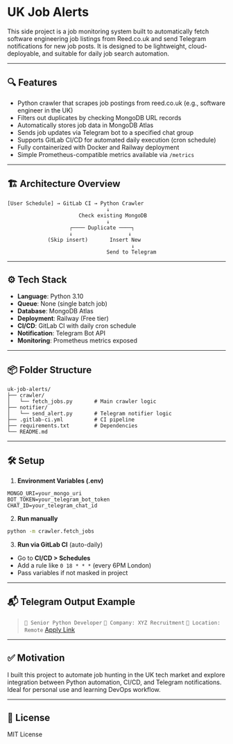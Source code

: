 
# UK Job Alerts

This side project is a job monitoring system built to automatically fetch software engineering job listings from Reed.co.uk and send Telegram notifications for new job posts. It is designed to be lightweight, cloud-deployable, and suitable for daily job search automation.

---

## 🔍 Features

- Python crawler that scrapes job postings from reed.co.uk (e.g., software engineer in the UK)
- Filters out duplicates by checking MongoDB URL records
- Automatically stores job data in MongoDB Atlas
- Sends job updates via Telegram bot to a specified chat group
- Supports GitLab CI/CD for automated daily execution (cron schedule)
- Fully containerized with Docker and Railway deployment
- Simple Prometheus-compatible metrics available via `/metrics`

---

## 🏗️ Architecture Overview

```
[User Schedule] → GitLab CI → Python Crawler
                                ↓
                       Check existing MongoDB
                                ↓
                    ┌──── Duplicate ────┐
                    ↓                  ↓
             (Skip insert)       Insert New
                                        ↓
                                Send to Telegram
```

---

## ⚙️ Tech Stack

- **Language**: Python 3.10
- **Queue**: None (single batch job)
- **Database**: MongoDB Atlas
- **Deployment**: Railway (Free tier)
- **CI/CD**: GitLab CI with daily cron schedule
- **Notification**: Telegram Bot API
- **Monitoring**: Prometheus metrics exposed

---

## 📦 Folder Structure

```
uk-job-alerts/
├── crawler/
│   └── fetch_jobs.py       # Main crawler logic
├── notifier/
│   └── send_alert.py       # Telegram notifier logic
├── .gitlab-ci.yml          # CI pipeline
├── requirements.txt        # Dependencies
└── README.md
```

---

## 🛠️ Setup

1. **Environment Variables (.env)**

```
MONGO_URI=your_mongo_uri
BOT_TOKEN=your_telegram_bot_token
CHAT_ID=your_telegram_chat_id
```

2. **Run manually**

```bash
python -m crawler.fetch_jobs
```

3. **Run via GitLab CI** (auto-daily)

- Go to **CI/CD > Schedules**
- Add a rule like `0 18 * * *` (every 6PM London)
- Pass variables if not masked in project

---

## 📬 Telegram Output Example

> `📌 Senior Python Developer`
> `🏢 Company: XYZ Recruitment`
> `📍 Location: Remote`
> [Apply Link](https://www.reed.co.uk/jobs/senior-python-developer/xxxxxxx)

---

## ✅ Motivation

I built this project to automate job hunting in the UK tech market and explore integration between Python automation, CI/CD, and Telegram notifications. Ideal for personal use and learning DevOps workflow.

---

## 📄 License

MIT License
